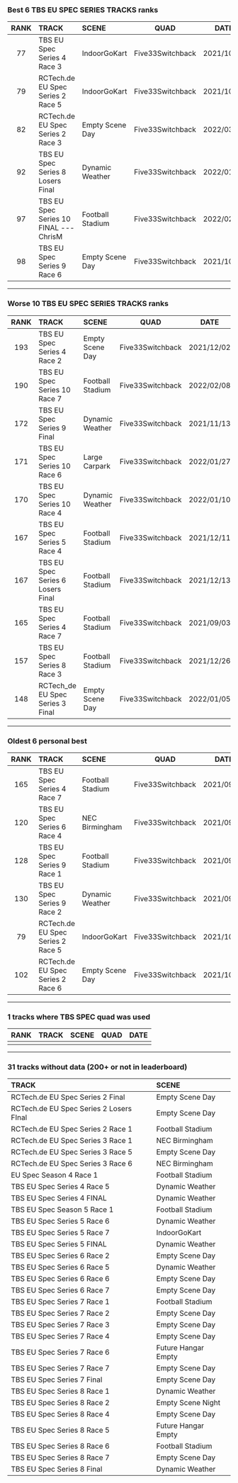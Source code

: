 ### Best 6 TBS EU SPEC SERIES TRACKS ranks
|RANK|TRACK|SCENE|QUAD|DATE|
|:---:|:---|:---|:---:|:---:|
|77|TBS EU Spec Series 4 Race 3|IndoorGoKart|Five33Switchback|2021/10/06|
|79|RCTech.de EU Spec Series 2 Race 5|IndoorGoKart|Five33Switchback|2021/10/03|
|82|RCTech.de EU Spec Series 2 Race 3|Empty Scene Day|Five33Switchback|2022/03/28|
|92|TBS EU Spec Series 8 Losers Final|Dynamic Weather|Five33Switchback|2022/01/04|
|97|TBS EU Spec Series 10 FINAL --- ChrisM|Football Stadium|Five33Switchback|2022/02/27|
|98|TBS EU Spec Series 9 Race 6|Empty Scene Day|Five33Switchback|2021/10/27|
---
### Worse 10 TBS EU SPEC SERIES TRACKS ranks
|RANK|TRACK|SCENE|QUAD|DATE|
|:---:|:---|:---|:---:|:---:|
|193|TBS EU Spec Series 4 Race 2|Empty Scene Day|Five33Switchback|2021/12/02|
|190|TBS EU Spec Series 10 Race 7|Football Stadium|Five33Switchback|2022/02/08|
|172|TBS EU Spec Series 9 Final|Dynamic Weather|Five33Switchback|2021/11/13|
|171|TBS EU Spec Series 10 Race 6|Large Carpark|Five33Switchback|2022/01/27|
|170|TBS EU Spec Series 10 Race 4|Dynamic Weather|Five33Switchback|2022/01/10|
|167|TBS EU Spec Series 5 Race 4|Football Stadium|Five33Switchback|2021/12/11|
|167|TBS EU Spec Series 6 Losers Final|Football Stadium|Five33Switchback|2021/12/13|
|165|TBS EU Spec Series 4 Race 7|Football Stadium|Five33Switchback|2021/09/03|
|157|TBS EU Spec Series 8 Race 3|Football Stadium|Five33Switchback|2021/12/26|
|148|RCTech_de EU Spec Series 3 Final|Empty Scene Day|Five33Switchback|2022/01/05|
---
### Oldest 6 personal best
|RANK|TRACK|SCENE|QUAD|DATE|
|:---:|:---|:---|:---:|:---:|
|165|TBS EU Spec Series 4 Race 7|Football Stadium|Five33Switchback|2021/09/03|
|120|TBS EU Spec Series 6 Race 4|NEC Birmingham|Five33Switchback|2021/09/03|
|128|TBS EU Spec Series 9 Race 1|Football Stadium|Five33Switchback|2021/09/11|
|130|TBS EU Spec Series 9 Race 2|Dynamic Weather|Five33Switchback|2021/09/18|
|79|RCTech.de EU Spec Series 2 Race 5|IndoorGoKart|Five33Switchback|2021/10/03|
|102|RCTech.de EU Spec Series 2 Race 6|Empty Scene Day|Five33Switchback|2021/10/03|
---
### 1 tracks where TBS SPEC quad was used
|RANK|TRACK|SCENE|QUAD|DATE|
|:---:|:---|:---|:---:|:---:|
||||||
---
### 31 tracks without data (200+ or not in leaderboard)
|TRACK|SCENE|
|:---|:---|
|RCTech.de EU Spec Series 2 Final|Empty Scene Day|
|RCTech.de EU Spec Series 2 Losers FInal|Empty Scene Day|
|RCTech.de EU Spec Series 2 Race 1|Football Stadium|
|RCTech.de EU Spec Series 3 Race 1|NEC Birmingham|
|RCTech.de EU Spec Series 3 Race 5|Empty Scene Day|
|RCTech.de EU Spec Series 3 Race 6|NEC Birmingham|
|EU Spec Season 4 Race 1|Football Stadium|
|TBS EU Spec Series 4 Race 5|Dynamic Weather|
|TBS EU Spec Series 4 FINAL|Dynamic Weather|
|TBS EU Spec Season 5 Race 1|Football Stadium|
|TBS EU Spec Series 5 Race 6|Dynamic Weather|
|TBS EU Spec Series 5 Race 7|IndoorGoKart|
|TBS EU Spec Series 5 FINAL|Dynamic Weather|
|TBS EU Spec Series 6 Race 2|Empty Scene Day|
|TBS EU Spec Series 6 Race 5|Dynamic Weather|
|TBS EU Spec Series 6 Race 6|Empty Scene Day|
|TBS EU Spec Series 6 Race 7|Empty Scene Day|
|TBS EU Spec Series 7 Race 1|Football Stadium|
|TBS EU Spec Series 7 Race 2|Empty Scene Day|
|TBS EU Spec Series 7 Race 3|Empty Scene Day|
|TBS EU Spec Series 7 Race 4|Empty Scene Day|
|TBS EU Spec Series 7 Race 6|Future Hangar Empty|
|TBS EU Spec Series 7 Race 7|Empty Scene Day|
|TBS EU Spec Series 7 Final|Empty Scene Day|
|TBS EU Spec Series 8 Race 1|Dynamic Weather|
|TBS EU Spec Series 8 Race 2|Empty Scene Night|
|TBS EU Spec Series 8 Race 4|Empty Scene Day|
|TBS EU Spec Series 8 Race 5|Future Hangar Empty|
|TBS EU Spec Series 8 Race 6|Football Stadium|
|TBS EU Spec Series 8 Race 7|Empty Scene Day|
|TBS EU Spec Series 8 Final|Dynamic Weather|
